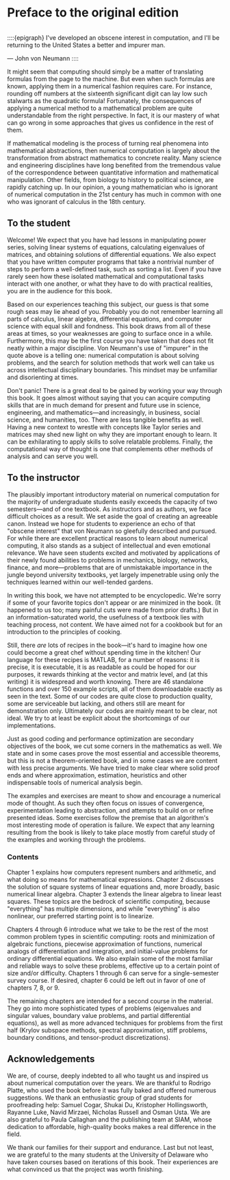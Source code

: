 # Preface to the original edition

```{index} Neumann, John von
```
::::{epigraph}
I've developed an obscene interest in computation, and I'll be returning to the United States a better and impurer man.

— John von Neumann
::::

It might seem that computing should simply be a matter of translating formulas from the page to the machine. But even when such formulas are known, applying them in a numerical fashion requires care. For instance, rounding off numbers at the sixteenth significant digit can lay low such stalwarts as the quadratic formula! Fortunately, the consequences of applying a numerical method to a mathematical problem are quite understandable from the right perspective. In fact, it is our mastery of what can go wrong in some approaches that gives us confidence in the rest of them.

If mathematical modeling is the process of turning real phenomena into mathematical abstractions, then numerical computation is largely about the transformation from abstract mathematics to concrete reality.  Many science and engineering disciplines have long benefited from the tremendous value of the correspondence between quantitative information and mathematical manipulation. Other fields, from biology to history to political science, are rapidly catching up. In our opinion, a young mathematician who is ignorant of numerical computation in the 21st century has much in common with one who was ignorant of calculus in the 18th century.

## To the student

Welcome! We expect that you have had lessons in manipulating power series, solving linear systems of equations, calculating eigenvalues of matrices, and obtaining solutions of differential equations. We also expect that you have written computer programs that take a nontrivial number of steps to perform a well-defined task, such as sorting a list. Even if you have rarely seen how these isolated mathematical and computational tasks interact with one another, or what they have to do with practical realities, you are in the audience for this book.

Based on our experiences teaching this subject, our guess is that some rough seas may lie ahead of you. Probably you do not remember learning all parts of calculus, linear algebra, differential equations, and computer science with equal skill and fondness. This book draws from all of these areas at times, so your weaknesses are going to surface once in a while. Furthermore, this may be the first course you have taken that does not fit neatly within a major discipline. Von Neumann's use of "impurer" in the quote above is a telling one: numerical computation is about solving problems, and the search for solution methods that work well can take us across intellectual disciplinary boundaries. This mindset may be unfamiliar and disorienting at times.

Don't panic! There is a great deal to be gained by working your way through this book. It goes almost without saying that you can acquire computing skills that are in much demand for present and future use in science, engineering, and mathematics—and increasingly, in business, social science, and humanities, too. There are less tangible benefits as well. Having a new context to wrestle with concepts like Taylor series and matrices may shed new light on why they are important enough to learn. It can be exhilarating to apply skills to solve relatable problems. Finally, the computational way of thought is one that complements other methods of analysis and can serve you well.

## To the instructor

The plausibly important introductory material on numerical computation for the majority of undergraduate students easily exceeds the capacity of two semesters—and of one textbook. As instructors and as authors, we face difficult choices as a result. We set aside the goal of creating an agreeable canon. Instead we hope for students to experience an echo of that "obscene interest" that von Neumann so gleefully described and pursued. For while there are excellent practical reasons to learn about numerical computing, it also stands as a subject of intellectual and even emotional relevance. We have seen students excited and motivated by applications of their newly found abilities to problems in mechanics, biology, networks, finance, and more—problems that are of unmistakable importance in the jungle beyond university textbooks, yet largely impenetrable using only the techniques learned within our well-tended gardens.

In writing this book, we have not attempted to be encyclopedic. We're sorry if some of your favorite topics don't appear or are minimized in the book. (It happened to us too; many painful cuts were made from prior drafts.) But in an information-saturated world, the usefulness of a textbook lies with teaching process, not content. We have aimed not for a cookbook but for an introduction to the principles of cooking.

Still, there *are* lots of recipes in the book—it's hard to imagine how one could become a great chef without spending time in the kitchen! Our language for these recipes is MATLAB, for a number of reasons: it is precise, it is executable, it is as readable as could be hoped for our purposes, it rewards thinking at the vector and matrix level, and (at this writing) it is widespread and worth knowing.
There are 46 standalone functions and over 150 example scripts, all of them downloadable exactly as seen in the text. Some of our codes are quite close to production quality, some are serviceable but lacking, and others still are meant for demonstration only. Ultimately our codes are mainly meant to be clear, not ideal. We try to at least be explicit about the shortcomings of our implementations.

Just as good coding and performance optimization are secondary objectives of the book, we cut some corners in the mathematics as well. We state and in some cases prove the most essential and accessible theorems, but this is not a theorem-oriented book, and in some cases we are content with less precise arguments. We have tried to make clear where solid proof ends and where approximation, estimation, heuristics and other indispensable tools of numerical analysis begin.

The examples and exercises are meant to show and encourage a numerical mode of thought. As such they often focus on issues of convergence, experimentation leading to abstraction, and attempts to build on or refine presented ideas. Some exercises follow the premise that an algorithm's most interesting mode of operation is failure. We expect that any learning resulting from the book is likely to take place mostly from careful study of the examples and working through the problems.

### Contents

Chapter 1 explains how computers represent numbers and arithmetic, and what doing so means for mathematical expressions. Chapter 2 discusses the solution of square systems of linear equations and, more broadly, basic numerical linear algebra. Chapter 3 extends the linear algebra to linear least squares. These topics are the bedrock of scientific computing, because "everything" has multiple dimensions, and while "everything" is also nonlinear, our preferred starting point is to linearize.

Chapters 4 through 6 introduce what we take to be the rest of the most common problem types in scientific computing: roots and minimization of algebraic functions, piecewise approximation of functions, numerical analogs of differentiation and integration, and initial-value problems for ordinary differential equations. We also explain some of the most familiar and reliable ways to solve these problems, effective up to a certain point of size and/or difficulty. Chapters 1 through 6 can serve for a single-semester survey course. If desired, chapter 6 could be left out in favor of one of chapters 7, 8, or 9.

The remaining chapters are intended for a second course in the material. They go into more sophisticated types of problems (eigenvalues and singular values, boundary value problems, and partial differential equations), as well as more advanced techniques for problems from the first half (Krylov subspace methods, spectral approximation, stiff problems, boundary conditions, and tensor-product discretizations).

## Acknowledgements

We are, of course, deeply indebted to all who taught us and inspired us about numerical computation over the years. We are thankful to Rodrigo Platte, who used the book before it was fully baked and offered numerous suggestions. We thank an enthusiastic group of grad students for proofreading help: Samuel Cogar, Shukai Du, Kristopher Hollingsworth, Rayanne Luke, Navid Mirzaei, Nicholas Russell and Osman Usta.  We are also grateful to Paula Callaghan and the publishing team at SIAM, whose dedication to affordable, high-quality books makes a real difference in the field.

We thank our families for their support and endurance. Last but not least, we are grateful to the many students at the University of Delaware who have taken courses based on iterations of this book. Their experiences are what convinced us that the project was worth finishing.
